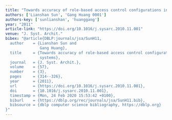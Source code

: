 ```yaml
---
title: "Towards accuracy of role-based access control configurations in component-based systems"
authors: ['Lianshan Sun', 'Gang Huang 0001']
authors-key: ['sunlianshan', 'huanggang']
year: "2011"
article-link: "https://doi.org/10.1016/j.sysarc.2010.11.001"
venue: "J. Syst. Archit."
bibex: "@article{DBLP:journals/jsa/SunH11,
  author    = {Lianshan Sun and
               Gang Huang},
  title     = {Towards accuracy of role-based access control configurations in component-based
               systems},
  journal   = {J. Syst. Archit.},
  volume    = {57},
  number    = {3},
  pages     = {314--326},
  year      = {2011},
  url       = {https://doi.org/10.1016/j.sysarc.2010.11.001},
  doi       = {10.1016/j.sysarc.2010.11.001},
  timestamp = {Mon, 24 Feb 2020 15:53:42 +0100},
  biburl    = {https://dblp.org/rec/journals/jsa/SunH11.bib},
  bibsource = {dblp computer science bibliography, https://dblp.org}
}"
---
```

